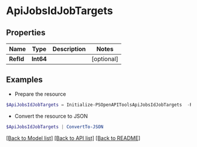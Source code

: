 # ApiJobsIdJobTargets
## Properties

Name | Type | Description | Notes
------------ | ------------- | ------------- | -------------
**RefId** | **Int64** |  | [optional] 

## Examples

- Prepare the resource
```powershell
$ApiJobsIdJobTargets = Initialize-PSOpenAPIToolsApiJobsIdJobTargets  -RefId null
```

- Convert the resource to JSON
```powershell
$ApiJobsIdJobTargets | ConvertTo-JSON
```

[[Back to Model list]](../README.md#documentation-for-models) [[Back to API list]](../README.md#documentation-for-api-endpoints) [[Back to README]](../README.md)

